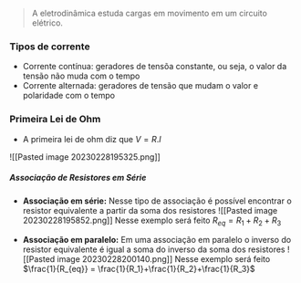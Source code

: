 >A eletrodinâmica estuda cargas em movimento em um circuito elétrico. 

### Tipos de corrente
- Corrente contínua: geradores de tensõa constante, ou seja, o valor da tensão não muda com o tempo
- Corrente alternada: geradores de tensão que mudam o valor e polaridade com o tempo

### Primeira Lei de Ohm
- A primeira lei de ohm diz que $V = R.I$

![[Pasted image 20230228195325.png]]

##### Associação de Resistores em Série
- **Associação em série:** Nesse tipo de associação é possível encontrar o resistor equivalente a partir da soma dos resistores
	![[Pasted image 20230228195852.png]]
	Nesse exemplo será feito $R_{eq}=R_{1}+ R_{2}+ R_3$

- **Associação em paralelo:** Em uma associação em paralelo o inverso do resistor equivalente é igual a soma do inverso da soma dos resistores
	![[Pasted image 20230228200140.png]]
	Nesse exemplo será feito $\frac{1}{R_{eq}} = \frac{1}{R_1}+\frac{1}{R_2}+\frac{1}{R_3}$



